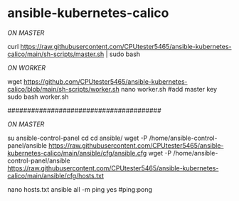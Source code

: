 # ansible-kubernetes-calico
*ON MASTER*

curl https://raw.githubusercontent.com/CPUtester5465/ansible-kubernetes-calico/main/sh-scripts/master.sh | sudo bash

*ON WORKER*

wget https://github.com/CPUtester5465/ansible-kubernetes-calico/blob/main/sh-scripts/worker.sh
nano worker.sh
#add master key 
sudo bash worker.sh 

#######################################

*ON MASTER*

su ansible-control-panel
cd
cd ansible/
wget -P /home/ansible-control-panel/ansible https://raw.githubusercontent.com/CPUtester5465/ansible-kubernetes-calico/main/ansible/cfg/ansible.cfg
wget -P /home/ansible-control-panel/ansible https://raw.githubusercontent.com/CPUtester5465/ansible-kubernetes-calico/main/ansible/cfg/hosts.txt

nano hosts.txt
ansible all -m ping
yes
#ping:pong 
